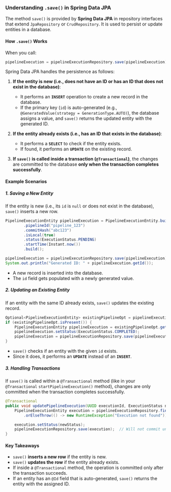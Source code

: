 ### Understanding `.save()` in Spring Data JPA

The method `save()` is provided by **Spring Data JPA** in repository interfaces that extend `JpaRepository` or `CrudRepository`. It is used to persist or update entities in a database.

#### **How `.save()` Works**
When you call:
```java
pipelineExecution = pipelineExecutionRepository.save(pipelineExecution);
```
Spring Data JPA handles the persistence as follows:

1. **If the entity is new (i.e., does not have an ID or has an ID that does not exist in the database)**:
   - It performs an **`INSERT`** operation to create a new record in the database.
   - If the primary key (`id`) is auto-generated (e.g., `@GeneratedValue(strategy = GenerationType.AUTO)`), the database assigns a value, and `save()` returns the updated entity with the generated ID.

2. **If the entity already exists (i.e., has an ID that exists in the database)**:
   - It performs a **`SELECT`** to check if the entity exists.
   - If found, it performs an **`UPDATE`** on the existing record.

3. **If `save()` is called inside a transaction (`@Transactional`)**, the changes are committed to the database **only when the transaction completes successfully**.

#### **Example Scenarios**
##### **1. Saving a New Entity**
If the entity is new (i.e., its `id` is `null` or does not exist in the database), `save()` inserts a new row.
```java
PipelineExecutionEntity pipelineExecution = PipelineExecutionEntity.builder()
        .pipelineId("pipeline_123")
        .commitHash("abc123")
        .isLocal(true)
        .status(ExecutionStatus.PENDING)
        .startTime(Instant.now())
        .build();

pipelineExecution = pipelineExecutionRepository.save(pipelineExecution);
System.out.println("Generated ID: " + pipelineExecution.getId());
```
- A new record is inserted into the database.
- The `id` field gets populated with a newly generated value.

##### **2. Updating an Existing Entity**
If an entity with the same ID already exists, `save()` updates the existing record.
```java
Optional<PipelineExecutionEntity> existingPipelineOpt = pipelineExecutionRepository.findById(pipelineId);
if (existingPipelineOpt.isPresent()) {
    PipelineExecutionEntity pipelineExecution = existingPipelineOpt.get();
    pipelineExecution.setStatus(ExecutionStatus.COMPLETED);
    pipelineExecution = pipelineExecutionRepository.save(pipelineExecution);
}
```
- `save()` checks if an entity with the given `id` exists.
- Since it does, it performs an **`UPDATE`** instead of an **`INSERT`**.

##### **3. Handling Transactions**
If `save()` is called within a `@Transactional` method (like in your `@Transactional` `startPipelineExecution()` method), changes are only committed when the transaction completes successfully.

```java
@Transactional
public void updatePipelineExecution(UUID executionId, ExecutionStatus newStatus) {
    PipelineExecutionEntity execution = pipelineExecutionRepository.findById(executionId)
        .orElseThrow(() -> new RuntimeException("Execution not found"));

    execution.setStatus(newStatus);
    pipelineExecutionRepository.save(execution);  // Will not commit until method exits successfully
}
```

#### **Key Takeaways**
- `save()` **inserts a new row** if the entity is new.
- `save()` **updates the row** if the entity already exists.
- If inside a `@Transactional` method, the operation is committed only after the transaction succeeds.
- If an entity has an `@Id` field that is auto-generated, `save()` returns the entity with the assigned ID.